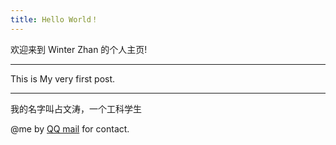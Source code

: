 ```yaml
---
title: Hello World！
---
```

   
欢迎来到 Winter Zhan 的个人主页! 

********

This is My very first post. 
*********
我的名字叫占文涛，一个工科学生

@me by [QQ mail](mailto:1806551315@qq.com) for contact.